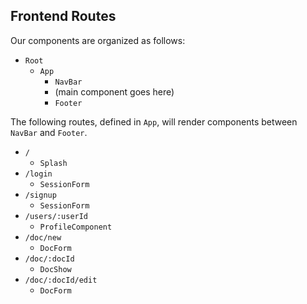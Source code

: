 ## Frontend Routes
Our components are organized as follows:
+ `Root`
  + `App`
    + `NavBar`
    + (main component goes here)
    + `Footer`

The following routes, defined in `App`, will render components between `NavBar` and `Footer`.

+ `/`
  + `Splash`
+ `/login`
  + `SessionForm`
+ `/signup`
  + `SessionForm`
+ `/users/:userId`
  + `ProfileComponent`
+ `/doc/new`
  + `DocForm`
+ `/doc/:docId`
  + `DocShow`
+ `/doc/:docId/edit`
  + `DocForm`